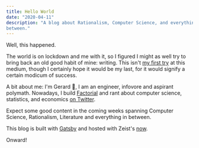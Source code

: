 ```yaml
---
title: Hello World
date: "2020-04-11"
description: "A blog about Rationalism, Computer Science, and everything in
between."
---
```


Well, this happened.

The world is on lockdown and me with it, so I figured I might as well try to
bring back an old good habit of mine: writing. This isn't [my first
try](https://gerardclos.me/) at this medium, though I certainly hope it would be
my last, for it would signify a certain modicum of success.

A bit about me: I'm Gerard 👋, I am an engineer, infovore and aspirant polymath.
Nowadays, I build [Factorial](https://factorialhr.com/) and rant about computer
science, statistics, and economics [on Twitter](https://twitter.com/geclos).

Expect some good content in the coming weeks spanning Computer Science,
Rationalism, Literature and everything in between.

This blog is built with [Gatsby](https://www.gatsbyjs.org/) and hosted with
Zeist's [now](https://github.com/zeit/now).

Onward!
